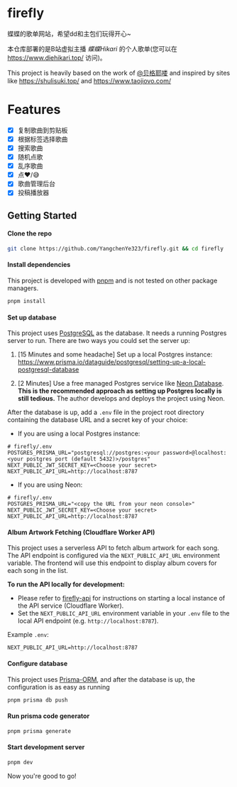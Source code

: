 # firefly

蝶蝶的歌单网站，希望dd和主包们玩得开心~

本仓库部署的是B站虚拟主播 *蝶蝶Hikari* 的个人歌单(您可以在 https://www.diehikari.top/ 访问)。

This project is heavily based on the work of [@贝格耶喽](https://github.com/BigYellowhcy) and inspired by sites like https://shulisuki.top/ and https://www.taojiovo.com/

# Features

- [x] 复制歌曲到剪贴板
- [x] 根据标签选择歌曲
- [x] 搜索歌曲
- [x] 随机点歌
- [x] 乱序歌曲
- [x] 点❤️/😅
- [x] 歌曲管理后台
- [x] 投稿播放器

## Getting Started

#### Clone the repo

```bash
git clone https://github.com/YangchenYe323/firefly.git && cd firefly
```

#### Install dependencies

This project is developed with [pnpm](https://pnpm.io/) and is not tested on other package managers.

```bash
pnpm install
```

#### Set up database

This project uses [PostgreSQL](https://www.postgresql.org/) as the database. It needs a running Postgres server to run. There are two ways you could set the server up:

1. [15 Minutes and some headache] Set up a local Postgres instance: https://www.prisma.io/dataguide/postgresql/setting-up-a-local-postgresql-database

2. [2 Minutes] Use a free managed Postgres service like [Neon Database](https://neon.tech/). **This is the recommended approach as setting up Postgres locally is still tedious.** The author develops and deploys the project using Neon.

After the database is up, add a `.env` file in the project root directory containing the database URL and a secret key of your choice:

- If you are using a local Postgres instance:
```
# firefly/.env
POSTGRES_PRISMA_URL="postgresql://postgres:<your password>@localhost:<your postgres port (default 5432)>/postgres"
NEXT_PUBLIC_JWT_SECRET_KEY=<Choose your secret>
NEXT_PUBLIC_API_URL=http://localhost:8787
```
- If you are using Neon:
```
# firefly/.env
POSTGRES_PRISMA_URL="<copy the URL from your neon console>"
NEXT_PUBLIC_JWT_SECRET_KEY=<Choose your secret>
NEXT_PUBLIC_API_URL=http://localhost:8787
```

#### Album Artwork Fetching (Cloudflare Worker API)

This project uses a serverless API to fetch album artwork for each song. The API endpoint is configured via the `NEXT_PUBLIC_API_URL` environment variable. The frontend will use this endpoint to display album covers for each song in the list.

**To run the API locally for development:**

- Please refer to [firefly-api](https://github.com/YangchenYe323/firefly-api) for instructions on starting a local instance of the API service (Cloudflare Worker).
- Set the `NEXT_PUBLIC_API_URL` environment variable in your `.env` file to the local API endpoint (e.g. `http://localhost:8787`).

Example `.env`:
```
NEXT_PUBLIC_API_URL=http://localhost:8787
```

#### Configure database

This project uses [Prisma-ORM](https://www.prisma.io/), and after the database is up, the configuration is as easy as running

```Bash
pnpm prisma db push
```

#### Run prisma code generator

```Bash
pnpm prisma generate
```

#### Start development server
```Bash
pnpm dev
```

Now you're good to go!

